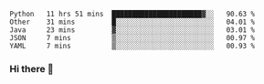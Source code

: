 <!--START_SECTION:waka-->
```text
Python   11 hrs 51 mins  ██████████████████████▓░░   90.63 % 
Other    31 mins         █░░░░░░░░░░░░░░░░░░░░░░░░   04.01 % 
Java     23 mins         ▓░░░░░░░░░░░░░░░░░░░░░░░░   03.01 % 
JSON     7 mins          ▒░░░░░░░░░░░░░░░░░░░░░░░░   00.97 % 
YAML     7 mins          ▒░░░░░░░░░░░░░░░░░░░░░░░░   00.93 % 
```
<!--END_SECTION:waka-->

### Hi there 👋

<!--
**DnC275/DnC275** is a ✨ _special_ ✨ repository because its `README.md` (this file) appears on your GitHub profile.

Here are some ideas to get you started:

- 🔭 I’m currently working on ...
- 🌱 I’m currently learning ...
- 👯 I’m looking to collaborate on ...
- 🤔 I’m looking for help with ...
- 💬 Ask me about ...
- 📫 How to reach me: ...
- 😄 Pronouns: ...
- ⚡ Fun fact: ...
-->
